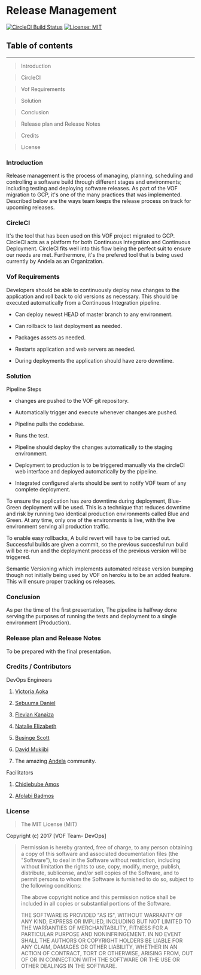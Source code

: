 # Release Management

[![CircleCI Build Status](https://circleci.com/gh/circleci/circleci-docs.svg?style=shield)](https://circleci.com/gh/circleci/circleci-docs) [![License: MIT](https://img.shields.io/badge/License-MIT-yellow.svg)](https://opensource.org/licenses/MIT)

## Table of contents

--------------
>Introduction

>CircleCI

>Vof Requirements

>Solution

>Conclusion 

>Release plan and Release Notes

>Credits

>License

### Introduction 
Release management is the process of managing, planning, scheduling and controlling a software build through different stages and environments; including testing and deploying software releases.  As part of the VOF migration to GCP, it's one of the many practices that was implemented. Described below are the ways team keeps the release process on track for upcoming releases.

### CircleCI
It's the tool that has been used on this VOF project migrated to GCP. CircleCI acts as a platform for both Continuous Integration and Continuous Deployment. CircleCI fits well into this flow being the perfect suit to ensure our needs are met. Furthermore, it's the prefered tool that is being used currently by Andela as an Organization. 

### Vof Requirements
Developers should be able to continuously deploy new changes to the application and roll back to old versions as necessary. This should be executed automatically from a Continuous Integration pipeline. 
- Can deploy newest HEAD of master branch to any environment.

- Can rollback to last deployment as needed.

- Packages assets as needed.

- Restarts application and web servers as needed.

- During deployments the application should have zero downtime.


### Solution
Pipeline Steps
- changes are pushed to the VOF git repository.

- Automatically trigger and execute whenever changes are pushed.

- Pipeline pulls the codebase.

- Runs the test.

- Pipeline should deploy the changes automatically to the staging environment.

- Deployment to production is to be triggered manually via the circleCI web interface and deployed automatically by the pipeline.

- Integrated configured alerts should be sent to notify VOF team of any complete deployment.


To ensure the application has zero downtime during deployment, Blue-Green deployment will be used. This is a technique that reduces downtime and risk by running two identical production environments called Blue and Green. At any time, only one of the environments is live, with the live environment serving all production traffic.

To enable easy rollbacks, A build revert will have to be carried out. Successful builds are given a commit, so the previous succesful run build will be re-run and the deployment process of the previous version will be triggered. 

Semantic Versioning which implements automated release version bumping though not initially being used by VOF on heroku is to be an added feature. This will ensure proper tracking os releases.  

### Conclusion
As per the time of the first presentation, The pipeline is halfway done serving the purposes of running the tests and deployment to a single environment (Production).

### Release plan and Release Notes
To be prepared with the final presentation.

### Credits / Contributors

DevOps Engineers

1. [Victoria Aoka](https://github.com/victoriaaoka)

2. [Sebuuma Daniel](https://github.com/SProjects)

3. [Flevian Kanaiza](https://github.com/FlevianK)

4. [Natalie Elizabeth](https://github.com/natalie-elizabeth)

5. [Businge Scott](https://github.com/scott45)

6. [David Mukiibi](https://github.com/davidmukiibi)

7. The amazing [Andela](https://www.andela.com) community.

Facilitators

1. [Chidiebube Amos](https://www.linkedin.com/in/chidiebubeamos/)

2. [Afolabi Badmos](https://www.linkedin.com/in/afolabibadmos/)


### License
>The MIT License (MIT)

Copyright (c) 2017 [VOF Team- DevOps]

> Permission is hereby granted, free of charge, to any person obtaining a copy
> of this software and associated documentation files (the "Software"), to deal
> in the Software without restriction, including without limitation the rights
> to use, copy, modify, merge, publish, distribute, sublicense, and/or sell
> copies of the Software, and to permit persons to whom the Software is
> furnished to do so, subject to the following conditions:
>
> The above copyright notice and this permission notice shall be included in
> all copies or substantial portions of the Software.
>
> THE SOFTWARE IS PROVIDED "AS IS", WITHOUT WARRANTY OF ANY KIND, EXPRESS OR
> IMPLIED, INCLUDING BUT NOT LIMITED TO THE WARRANTIES OF MERCHANTABILITY,
> FITNESS FOR A PARTICULAR PURPOSE AND NONINFRINGEMENT. IN NO EVENT SHALL THE
> AUTHORS OR COPYRIGHT HOLDERS BE LIABLE FOR ANY CLAIM, DAMAGES OR OTHER
> LIABILITY, WHETHER IN AN ACTION OF CONTRACT, TORT OR OTHERWISE, ARISING FROM,
> OUT OF OR IN CONNECTION WITH THE SOFTWARE OR THE USE OR OTHER DEALINGS IN
> THE SOFTWARE.